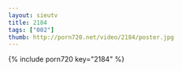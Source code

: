 ```yaml
--- 
layout: sieutv
title: 2184
tags: ["002"]
thumb: http://porn720.net/video/2184/poster.jpg
---
```

{% include porn720 key="2184" %} 
